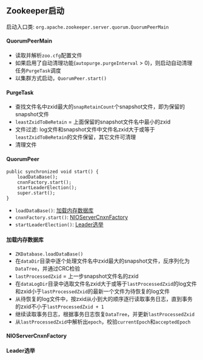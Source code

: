 ## Zookeeper启动

启动入口类: `org.apache.zookeeper.server.quorum.QuorumPeerMain`

#### QuorumPeerMain

* 读取并解析`zoo.cfg`配置文件
* 如果启用了自动清理功能(`autopurge.purgeInterval` > 0)，则启动自动清理任务`PurgeTask`调度
* 以集群方式启动，`QuorumPeer.start()`

#### PurgeTask

* 查找文件名中zxid最大的`snapRetainCount`个snapshot文件，即为保留的snapshot文件
* `leastZxidToBeRetain` = 上面保留的snapshot文件名中最小的zxid
* 文件过滤: log文件和snapshot文件中文件名zxid大于或等于`leastZxidToBeRetain`的文件保留，其它文件可清理
* 清理文件

#### QuorumPeer

```
public synchronized void start() {
    loadDataBase();
    cnxnFactory.start();
    startLeaderElection();
    super.start();
}
```

* `loadDataBase()`: [加载内存数据库](#加载内存数据库)
* `cnxnFactory.start()`: [NIOServerCnxnFactory](#NIOServerCnxnFactory)
* `startLeaderElection()`: [Leader选举](#Leader选举)

#### 加载内存数据库

* `ZKDatabase.loadDataBase()`
* 在`dataDir`目录中逐个处理文件名中zxid最大的snapshot文件，反序列化为`DataTree`，并通过CRC检验
* `lastProcessedZxid` = 上一步snapshot文件名的zxid
* 在`dataLogDir`目录中选取文件名zxid大于或等于`lastProcessedZxid`的log文件和zxid小于`lastProcessedZxid`的最新一个文件为待恢复的log文件
* 从待恢复的log文件中，按zxid从小到大的顺序逐行读取事务日志，直到事务的zxid不小于`lastProcessedZxid + 1`
* 继续读取事务日志，根据事务日志恢复`DataTree`，并更新`lastProcessedZxid`
* 从`lastProcessedZxid`中解析出`epoch`，校验`currentEpoch`和`acceptedEpoch`

#### NIOServerCnxnFactory

#### Leader选举
